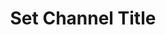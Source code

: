 ---
title: Set Channel Title
description: Update the current title of your Kick channel
parameters:
  - name: Title
    type: Text
    description: Enter the new title for your stream
variables:
  - name: titleSuccess
    type: bool
    description: The status of the sub-action request
    value: True/False
csharpMethods:
  - KickSetTitle
---